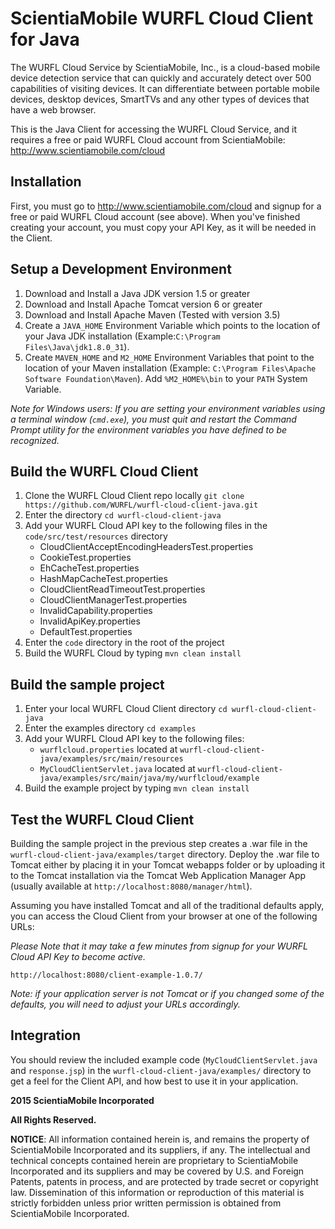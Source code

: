 # ScientiaMobile WURFL Cloud Client for Java

The WURFL Cloud Service by ScientiaMobile, Inc., is a cloud-based
mobile device detection service that can quickly and accurately
detect over 500 capabilities of visiting devices.  It can differentiate
between portable mobile devices, desktop devices, SmartTVs and any 
other types of devices that have a web browser.

This is the Java Client for accessing the WURFL Cloud Service, and
it requires a free or paid WURFL Cloud account from ScientiaMobile:
http://www.scientiamobile.com/cloud 

Installation
------------

First, you must go to http://www.scientiamobile.com/cloud and signup
for a free or paid WURFL Cloud account (see above).  When you've finished
creating your account, you must copy your API Key, as it will be needed in
the Client.

Setup a Development Environment
-------------------------------

1. Download and Install a Java JDK version 1.5 or greater
2. Download and Install Apache Tomcat version 6 or greater
3. Download and Install Apache Maven (Tested with version 3.5)
4. Create a `JAVA_HOME` Environment Variable which points to the location of your
Java JDK installation (Example:`C:\Program Files\Java\jdk1.8.0_31`).
5. Create `MAVEN_HOME` and `M2_HOME` Environment Variables that point to the location of your
Maven installation (Example: `C:\Program Files\Apache Software Foundation\Maven`). Add `%M2_HOME%\bin` to your
`PATH` System Variable.

*Note for Windows users: If you are setting your environment variables 
using a terminal window (`cmd.exe`), you must quit and restart the Command Prompt
utility for the environment variables you have defined to be recognized.*

Build the WURFL Cloud Client
----------------------------

1. Clone the WURFL Cloud Client repo locally `git clone https://github.com/WURFL/wurfl-cloud-client-java.git`
2. Enter the directory `cd wurfl-cloud-client-java` 
3. Add your WURFL Cloud API key to the following files in the `code/src/test/resources` directory
    * CloudClientAcceptEncodingHeadersTest.properties
    * CookieTest.properties
    * EhCacheTest.properties
    * HashMapCacheTest.properties
    * CloudClientReadTimeoutTest.properties
    * CloudClientManagerTest.properties
    * InvalidCapability.properties
    * InvalidApiKey.properties
    * DefaultTest.properties
4. Enter the `code` directory in the root of the project
5. Build the WURFL Cloud by typing `mvn clean install`

Build the sample project
----------------------------

1. Enter your local WURFL Cloud Client directory `cd wurfl-cloud-client-java`
2. Enter the examples directory `cd examples`
3. Add your WURFL Cloud API key to the following files:
    * `wurflcloud.properties` located at `wurfl-cloud-client-java/examples/src/main/resources`
    * `MyCloudClientServlet.java` located at `wurfl-cloud-client-java/examples/src/main/java/my/wurflcloud/example`
4. Build the example project by typing `mvn clean install`

Test the WURFL Cloud Client
---------------------------

Building the sample project in the previous step creates a .war file in the `wurfl-cloud-client-java/examples/target` directory. Deploy the .war file to Tomcat either by placing it in your Tomcat webapps folder or by uploading it to the Tomcat installation via the Tomcat Web Application Manager App (usually available at `http://localhost:8080/manager/html`).

Assuming you have installed Tomcat and all of the traditional defaults apply, you can access the Cloud Client from your browser at one of the following URLs: 

*Please Note that it may take a few minutes from signup for your WURFL Cloud API Key to become active.*

`http://localhost:8080/client-example-1.0.7/`

*Note: if your application server is not Tomcat or if you changed some of the defaults, you will need to adjust your URLs accordingly.*

Integration
-----------

You should review the included example code (`MyCloudClientServlet.java` and `response.jsp`) in the `wurfl-cloud-client-java/examples/` directory to get a feel for the Client API, and how best to use it in your application.

**2015 ScientiaMobile Incorporated**

**All Rights Reserved.**

**NOTICE**:  All information contained herein is, and remains the property of
ScientiaMobile Incorporated and its suppliers, if any.  The intellectual
and technical concepts contained herein are proprietary to ScientiaMobile
Incorporated and its suppliers and may be covered by U.S. and Foreign
Patents, patents in process, and are protected by trade secret or copyright
law. Dissemination of this information or reproduction of this material is
strictly forbidden unless prior written permission is obtained from 
ScientiaMobile Incorporated.
